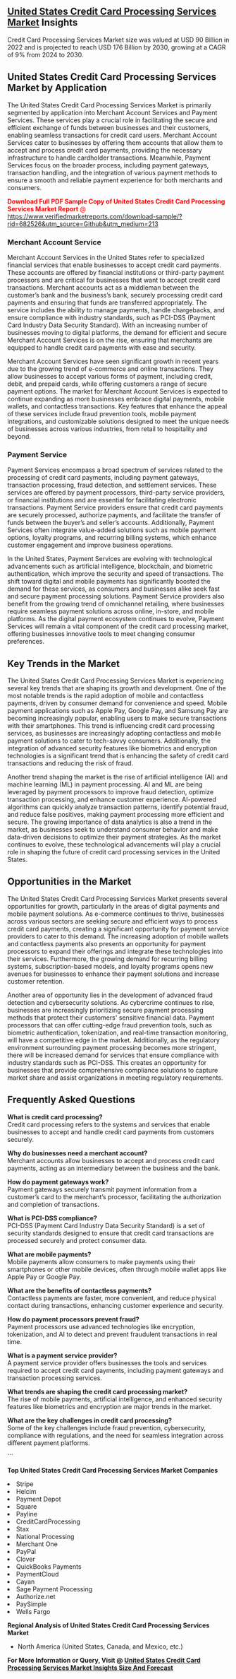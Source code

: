<h2><a href="https://www.verifiedmarketreports.com/download-sample/?rid=682526&amp;utm_source=Github&amp;utm_medium=213" target="_blank">United States Credit Card Processing Services Market</a> Insights</h2><p>Credit Card Processing Services Market size was valued at USD 90 Billion in 2022 and is projected to reach USD 176 Billion by 2030, growing at a CAGR of 9% from 2024 to 2030.</p><p><h2>United States Credit Card Processing Services Market by Application</h2><p>The United States Credit Card Processing Services Market is primarily segmented by application into Merchant Account Services and Payment Services. These services play a crucial role in facilitating the secure and efficient exchange of funds between businesses and their customers, enabling seamless transactions for credit card users. Merchant Account Services cater to businesses by offering them accounts that allow them to accept and process credit card payments, providing the necessary infrastructure to handle cardholder transactions. Meanwhile, Payment Services focus on the broader process, including payment gateways, transaction handling, and the integration of various payment methods to ensure a smooth and reliable payment experience for both merchants and consumers.</p><p><p><span class=""><span style="color: #ff0000;"><strong>Download Full PDF Sample Copy of United States Credit Card Processing Services Market Report</strong> @ </span><a href="https://www.verifiedmarketreports.com/download-sample/?rid=682526&amp;utm_source=Github&amp;utm_medium=213" target="_blank">https://www.verifiedmarketreports.com/download-sample/?rid=682526&amp;utm_source=Github&amp;utm_medium=213</a></span></p></p><h3>Merchant Account Service</h3><p>Merchant Account Services in the United States refer to specialized financial services that enable businesses to accept credit card payments. These accounts are offered by financial institutions or third-party payment processors and are critical for businesses that want to accept credit card transactions. Merchant accounts act as a middleman between the customer’s bank and the business’s bank, securely processing credit card payments and ensuring that funds are transferred appropriately. The service includes the ability to manage payments, handle chargebacks, and ensure compliance with industry standards, such as PCI-DSS (Payment Card Industry Data Security Standard). With an increasing number of businesses moving to digital platforms, the demand for efficient and secure Merchant Account Services is on the rise, ensuring that merchants are equipped to handle credit card payments with ease and security.</p><p>Merchant Account Services have seen significant growth in recent years due to the growing trend of e-commerce and online transactions. They allow businesses to accept various forms of payment, including credit, debit, and prepaid cards, while offering customers a range of secure payment options. The market for Merchant Account Services is expected to continue expanding as more businesses embrace digital payments, mobile wallets, and contactless transactions. Key features that enhance the appeal of these services include fraud prevention tools, mobile payment integrations, and customizable solutions designed to meet the unique needs of businesses across various industries, from retail to hospitality and beyond.</p><h3>Payment Service</h3><p>Payment Services encompass a broad spectrum of services related to the processing of credit card payments, including payment gateways, transaction processing, fraud detection, and settlement services. These services are offered by payment processors, third-party service providers, or financial institutions and are essential for facilitating electronic transactions. Payment Service providers ensure that credit card payments are securely processed, authorize payments, and facilitate the transfer of funds between the buyer’s and seller’s accounts. Additionally, Payment Services often integrate value-added solutions such as mobile payment options, loyalty programs, and recurring billing systems, which enhance customer engagement and improve business operations.</p><p>In the United States, Payment Services are evolving with technological advancements such as artificial intelligence, blockchain, and biometric authentication, which improve the security and speed of transactions. The shift toward digital and mobile payments has significantly boosted the demand for these services, as consumers and businesses alike seek fast and secure payment processing solutions. Payment Service providers also benefit from the growing trend of omnichannel retailing, where businesses require seamless payment solutions across online, in-store, and mobile platforms. As the digital payment ecosystem continues to evolve, Payment Services will remain a vital component of the credit card processing market, offering businesses innovative tools to meet changing consumer preferences.</p><h2>Key Trends in the Market</h2><p>The United States Credit Card Processing Services Market is experiencing several key trends that are shaping its growth and development. One of the most notable trends is the rapid adoption of mobile and contactless payments, driven by consumer demand for convenience and speed. Mobile payment applications such as Apple Pay, Google Pay, and Samsung Pay are becoming increasingly popular, enabling users to make secure transactions with their smartphones. This trend is influencing credit card processing services, as businesses are increasingly adopting contactless and mobile payment solutions to cater to tech-savvy consumers. Additionally, the integration of advanced security features like biometrics and encryption technologies is a significant trend that is enhancing the safety of credit card transactions and reducing the risk of fraud.</p><p>Another trend shaping the market is the rise of artificial intelligence (AI) and machine learning (ML) in payment processing. AI and ML are being leveraged by payment processors to improve fraud detection, optimize transaction processing, and enhance customer experience. AI-powered algorithms can quickly analyze transaction patterns, identify potential fraud, and reduce false positives, making payment processing more efficient and secure. The growing importance of data analytics is also a trend in the market, as businesses seek to understand consumer behavior and make data-driven decisions to optimize their payment strategies. As the market continues to evolve, these technological advancements will play a crucial role in shaping the future of credit card processing services in the United States.</p><h2>Opportunities in the Market</h2><p>The United States Credit Card Processing Services Market presents several opportunities for growth, particularly in the areas of digital payments and mobile payment solutions. As e-commerce continues to thrive, businesses across various sectors are seeking secure and efficient ways to process credit card payments, creating a significant opportunity for payment service providers to cater to this demand. The increasing adoption of mobile wallets and contactless payments also presents an opportunity for payment processors to expand their offerings and integrate these technologies into their services. Furthermore, the growing demand for recurring billing systems, subscription-based models, and loyalty programs opens new avenues for businesses to enhance their payment solutions and increase customer retention.</p><p>Another area of opportunity lies in the development of advanced fraud detection and cybersecurity solutions. As cybercrime continues to rise, businesses are increasingly prioritizing secure payment processing methods that protect their customers' sensitive financial data. Payment processors that can offer cutting-edge fraud prevention tools, such as biometric authentication, tokenization, and real-time transaction monitoring, will have a competitive edge in the market. Additionally, as the regulatory environment surrounding payment processing becomes more stringent, there will be increased demand for services that ensure compliance with industry standards such as PCI-DSS. This creates an opportunity for businesses that provide comprehensive compliance solutions to capture market share and assist organizations in meeting regulatory requirements.</p><h2>Frequently Asked Questions</h2><p><strong>What is credit card processing?</strong><br>Credit card processing refers to the systems and services that enable businesses to accept and handle credit card payments from customers securely.</p><p><strong>Why do businesses need a merchant account?</strong><br>Merchant accounts allow businesses to accept and process credit card payments, acting as an intermediary between the business and the bank.</p><p><strong>How do payment gateways work?</strong><br>Payment gateways securely transmit payment information from a customer’s card to the merchant’s processor, facilitating the authorization and completion of transactions.</p><p><strong>What is PCI-DSS compliance?</strong><br>PCI-DSS (Payment Card Industry Data Security Standard) is a set of security standards designed to ensure that credit card transactions are processed securely and protect consumer data.</p><p><strong>What are mobile payments?</strong><br>Mobile payments allow consumers to make payments using their smartphones or other mobile devices, often through mobile wallet apps like Apple Pay or Google Pay.</p><p><strong>What are the benefits of contactless payments?</strong><br>Contactless payments are faster, more convenient, and reduce physical contact during transactions, enhancing customer experience and security.</p><p><strong>How do payment processors prevent fraud?</strong><br>Payment processors use advanced technologies like encryption, tokenization, and AI to detect and prevent fraudulent transactions in real time.</p><p><strong>What is a payment service provider?</strong><br>A payment service provider offers businesses the tools and services required to accept credit card payments, including payment gateways and transaction processing services.</p><p><strong>What trends are shaping the credit card processing market?</strong><br>The rise of mobile payments, artificial intelligence, and enhanced security features like biometrics and encryption are major trends in the market.</p><p><strong>What are the key challenges in credit card processing?</strong><br>Some of the key challenges include fraud prevention, cybersecurity, compliance with regulations, and the need for seamless integration across different payment platforms.</p>```</p><p><strong>Top United States Credit Card Processing Services Market Companies</strong></p><div data-test-id=""><p><li>Stripe</li><li> Helcim</li><li> Payment Depot</li><li> Square</li><li> Payline</li><li> CreditCardProcessing</li><li> Stax</li><li> National Processing</li><li> Merchant One</li><li> PayPal</li><li> Clover</li><li> QuickBooks Payments</li><li> PaymentCloud</li><li> Cayan</li><li> Sage Payment Processing</li><li> Authorize.net</li><li> PaySimple</li><li> Wells Fargo</li></p><div><strong>Regional Analysis of&nbsp;United States Credit Card Processing Services Market</strong></div><ul><li dir="ltr"><p dir="ltr">North America&nbsp;(United States, Canada, and Mexico, etc.)</p></li></ul><p><strong>For More Information or Query, Visit @&nbsp;</strong><strong><a href="https://www.verifiedmarketreports.com/product/credit-card-processing-services-market/?utm_source=Github&amp;utm_medium=213" target="_blank">United States Credit Card Processing Services Market Insights Size And Forecast</a></strong></p></div>
